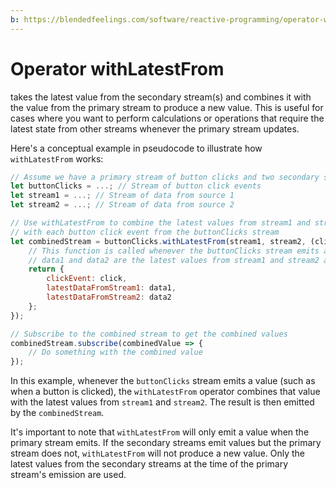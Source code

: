 ```yaml
---
b: https://blendedfeelings.com/software/reactive-programming/operator-with-latest-from.md
---
```


# Operator withLatestFrom  
takes the latest value from the secondary stream(s) and combines it with the value from the primary stream to produce a new value. This is useful for cases where you want to perform calculations or operations that require the latest state from other streams whenever the primary stream updates.

Here's a conceptual example in pseudocode to illustrate how `withLatestFrom` works:

```javascript
// Assume we have a primary stream of button clicks and two secondary streams of data
let buttonClicks = ...; // Stream of button click events
let stream1 = ...; // Stream of data from source 1
let stream2 = ...; // Stream of data from source 2

// Use withLatestFrom to combine the latest values from stream1 and stream2
// with each button click event from the buttonClicks stream
let combinedStream = buttonClicks.withLatestFrom(stream1, stream2, (click, data1, data2) => {
    // This function is called whenever the buttonClicks stream emits a value.
    // data1 and data2 are the latest values from stream1 and stream2 at the time of the click.
    return {
        clickEvent: click,
        latestDataFromStream1: data1,
        latestDataFromStream2: data2
    };
});

// Subscribe to the combined stream to get the combined values
combinedStream.subscribe(combinedValue => {
    // Do something with the combined value
});
```

In this example, whenever the `buttonClicks` stream emits a value (such as when a button is clicked), the `withLatestFrom` operator combines that value with the latest values from `stream1` and `stream2`. The result is then emitted by the `combinedStream`.

It's important to note that `withLatestFrom` will only emit a value when the primary stream emits. If the secondary streams emit values but the primary stream does not, `withLatestFrom` will not produce a new value. Only the latest values from the secondary streams at the time of the primary stream's emission are used.